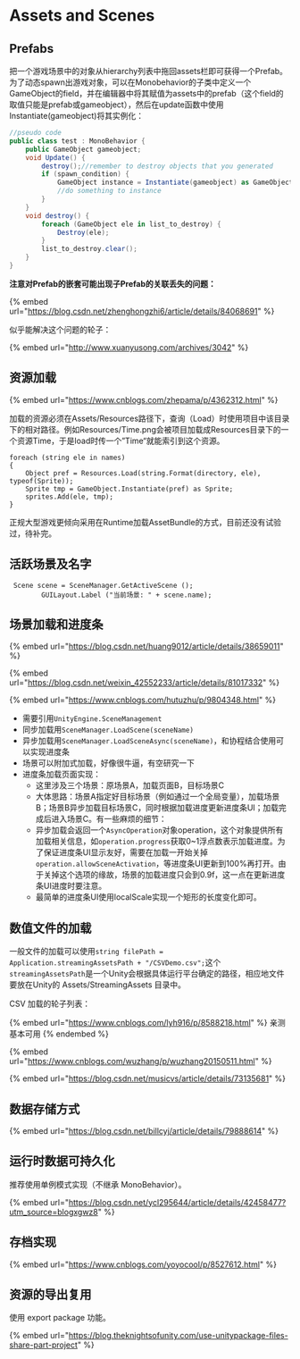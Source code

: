 # Assets and Scenes

## Prefabs

把一个游戏场景中的对象从hierarchy列表中拖回assets栏即可获得一个Prefab。为了动态spawn出游戏对象，可以在Monobehavior的子类中定义一个GameObject的field，并在编辑器中将其赋值为assets中的prefab（这个field的取值只能是prefab或gameobject），然后在update函数中使用Instantiate(gameobject)将其实例化：

```csharp
//pseudo code
public class test : MonoBehavior {
    public GameObject gameobject;
    void Update() {
        destroy();//remember to destroy objects that you generated
        if (spawn_condition) {
            GameObject instance = Instantiate(gameobject) as GameObject;
            //do something to instance
        }
    }    
    void destroy() {
        foreach (GameObject ele in list_to_destroy) {
            Destroy(ele);
        }
        list_to_destroy.clear();
    }
}
```

**注意对Prefab的嵌套可能出现子Prefab的关联丢失的问题：**

{% embed url="https://blog.csdn.net/zhenghongzhi6/article/details/84068691" %}

似乎能解决这个问题的轮子：

{% embed url="http://www.xuanyusong.com/archives/3042" %}

## **资源加载**

{% embed url="https://www.cnblogs.com/zhepama/p/4362312.html" %}

加载的资源必须在Assets/Resources路径下，查询（Load）时使用项目中该目录下的相对路径。例如Resources/Time.png会被项目加载成Resources目录下的一个资源Time，于是load时传一个”Time“就能索引到这个资源。

```
foreach (string ele in names)
{
    Object pref = Resources.Load(string.Format(directory, ele), typeof(Sprite));
    Sprite tmp = GameObject.Instantiate(pref) as Sprite;
    sprites.Add(ele, tmp);
}
```

正规大型游戏更倾向采用在Runtime加载AssetBundle的方式，目前还没有试验过，待补完。

## **活跃场景及名字**

```
 Scene scene = SceneManager.GetActiveScene ();
        GUILayout.Label ("当前场景: " + scene.name);
```

## **场景加载和进度条**

{% embed url="https://blog.csdn.net/huang9012/article/details/38659011" %}

{% embed url="https://blog.csdn.net/weixin_42552233/article/details/81017332" %}

{% embed url="https://www.cnblogs.com/hutuzhu/p/9804348.html" %}

* 需要引用`UnityEngine.SceneManagement`
* 同步加载用`SceneManager.LoadScene(sceneName)`
* 异步加载用`SceneManager.LoadSceneAsync(sceneName)`，和协程结合使用可以实现进度条
* 场景可以附加式加载，好像很牛逼，有空研究一下
* 进度条加载页面实现：
  * 这里涉及三个场景：原场景A，加载页面B，目标场景C
  * 大体思路：场景A指定好目标场景（例如通过一个全局变量），加载场景B；场景B异步加载目标场景C，同时根据加载进度更新进度条UI；加载完成后进入场景C。有一些麻烦的细节：
  * 异步加载会返回一个`AsyncOperation`对象operation，这个对象提供所有加载相关信息，如`operation.progress`获取0\~1浮点数表示加载进度。为了保证进度条UI显示友好，需要在加载一开始关掉`operation.allowSceneActivation`，等进度条UI更新到100%再打开。由于关掉这个选项的缘故，场景的加载进度只会到0.9f，这一点在更新进度条UI进度时要注意。
  * 最简单的进度条UI使用localScale实现一个矩形的长度变化即可。

## **数值文件的加载**

一般文件的加载可以使用`string filePath = Application.streamingAssetsPath + "/CSVDemo.csv";`这个`streamingAssetsPath`是一个Unity会根据具体运行平台确定的路径，相应地文件要放在Unity的 Assets/StreamingAssets 目录中。

CSV 加载的轮子列表：

{% embed url="https://www.cnblogs.com/lyh916/p/8588218.html" %}
亲测基本可用
{% endembed %}

{% embed url="https://www.cnblogs.com/wuzhang/p/wuzhang20150511.html" %}

{% embed url="https://blog.csdn.net/musicvs/article/details/73135681" %}

## **数据存储方式**

{% embed url="https://blog.csdn.net/billcyj/article/details/79888614" %}

## **运行时数据可持久化**

推荐使用单例模式实现（不继承 MonoBehavior）。

{% embed url="https://blog.csdn.net/ycl295644/article/details/42458477?utm_source=blogxgwz8" %}

## **存档实现**

{% embed url="https://www.cnblogs.com/yoyocool/p/8527612.html" %}

## 资源的导出复用

使用 export package 功能。

{% embed url="https://blog.theknightsofunity.com/use-unitypackage-files-share-part-project" %}
